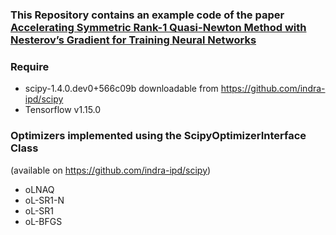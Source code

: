 ### This Repository contains an example code of the paper [Accelerating Symmetric Rank-1 Quasi-Newton Method with Nesterov’s Gradient for Training Neural Networks](https://www.mdpi.com/1999-4893/15/1/6)

### Require 
- scipy-1.4.0.dev0+566c09b downloadable from https://github.com/indra-ipd/scipy
- Tensorflow v1.15.0

### Optimizers implemented using the ScipyOptimizerInterface Class 
(available on https://github.com/indra-ipd/scipy)
- oLNAQ
- oL-SR1-N
- oL-SR1
- oL-BFGS


